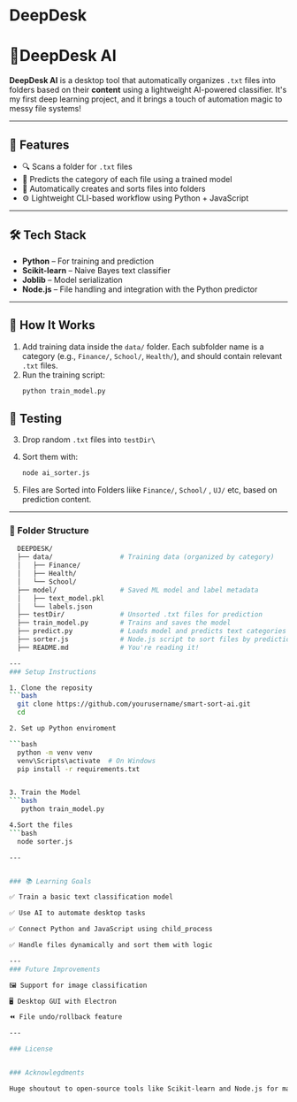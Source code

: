 # DeepDesk

# 🧠DeepDesk AI

**DeepDesk AI** is a desktop tool that automatically organizes `.txt` files into folders based on their **content** using a lightweight AI-powered classifier. It's my first deep learning project, and it brings a touch of automation magic to messy file systems!

---

## 🚀 Features

- 🔍 Scans a folder for `.txt` files
- 🧠 Predicts the category of each file using a trained model
- 📁 Automatically creates and sorts files into folders
- ⚙️ Lightweight CLI-based workflow using Python + JavaScript

---

## 🛠 Tech Stack

- **Python** – For training and prediction
- **Scikit-learn** – Naive Bayes text classifier
- **Joblib** – Model serialization
- **Node.js** – File handling and integration with the Python predictor

---

## 🧪 How It Works

1. Add training data inside the `data/` folder. Each subfolder name is a category (e.g., `Finance/`, `School/`, `Health/`), and should contain relevant `.txt` files.
2. Run the training script:
   ```bash
   python train_model.py

## 🧪 Testing 

3. Drop random `.txt` files into `testDir\`

4.  Sort them with:
    ```bash
    node ai_sorter.js

5. Files are Sorted into Folders liike `Finance/`, `School/` , `UJ/` etc, based on prediction content.

---
### 📂 Folder Structure 
  ```bash
    DEEPDESK/
    ├── data/                 # Training data (organized by category)
    │   ├── Finance/
    │   ├── Health/
    │   └── School/
    ├── model/                # Saved ML model and label metadata
    │   ├── text_model.pkl
    │   └── labels.json
    ├── testDir/              # Unsorted .txt files for prediction
    ├── train_model.py        # Trains and saves the model
    ├── predict.py            # Loads model and predicts text categories
    ├── sorter.js             # Node.js script to sort files by prediction
    ├── README.md             # You're reading it! 

---
### Setup Instructions

1. Clone the reposity
  ```bash
    git clone https://github.com/yourusername/smart-sort-ai.git
    cd 

2. Set up Python enviroment

  ```bash
    python -m venv venv
    venv\Scripts\activate  # On Windows
    pip install -r requirements.txt


3. Train the Model
  ```bash
     python train_model.py

4.Sort the files
  ```bash
    node sorter.js

---


### 📚 Learning Goals

✅ Train a basic text classification model

✅ Use AI to automate desktop tasks

✅ Connect Python and JavaScript using child_process

✅ Handle files dynamically and sort them with logic

---
### Future Improvements

🖼 Support for image classification

🖥 Desktop GUI with Electron

⏪ File undo/rollback feature

---

### License


### Acknowlegdments

Huge shoutout to open-source tools like Scikit-learn and Node.js for making this kind of project so accessible


